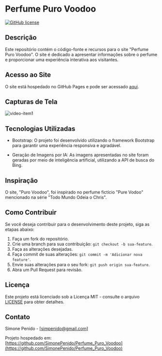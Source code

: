 # Perfume Puro Voodoo

[![GitHub license](https://img.shields.io/github/license/SimonePenido/Perfume_Puro_Voodoo)](https://github.com/SimonePenido/Perfume_Puro_Voodoo/blob/main/LICENSE)

## Descrição

Este repositório contém o código-fonte e recursos para o site "Perfume Puro Voodoo". O site é dedicado a apresentar informações sobre o perfume e proporcionar uma experiência interativa aos visitantes.

## Acesso ao Site

O site está hospedado no GitHub Pages e pode ser acessado [aqui](https://simonepenido.github.io/Perfume_Puro_Voodoo/).

## Capturas de Tela

![video-item1](https://github.com/SimonePenido/Perfume_Puro_Voodoo/assets/112627846/f5bb9379-12ae-49ed-83c4-8373c147eb3c)

## Tecnologias Utilizadas

- Bootstrap: O projeto foi desenvolvido utilizando o framework Bootstrap para garantir uma experiência responsiva e agradável.

- Geração de Imagens por IA: As imagens apresentadas no site foram geradas por meio de inteligência artificial, utilizando a API de busca do Bing.

## Inspiração

O site, "Puro Voodoo", foi inspirado no perfume fictício "Pure Vodoo" mencionado na série "Todo Mundo Odeia o Chris".

## Como Contribuir

Se você deseja contribuir para o desenvolvimento deste projeto, siga as etapas abaixo:

1. Faça um fork do repositório.
2. Crie uma branch para sua contribuição: `git checkout -b sua-feature`.
3. Faça as alterações desejadas.
4. Faça commit de suas alterações: `git commit -m 'Adicionar nova feature'`.
5. Envie suas alterações para o seu fork: `git push origin sua-feature`.
6. Abra um Pull Request para revisão.

## Licença

Este projeto está licenciado sob a Licença MIT - consulte o arquivo [LICENSE](https://github.com/SimonePenido/Perfume_Puro_Voodoo/blob/main/LICENSE) para obter detalhes.

## Contato

Simone Penido - [simpenido@gmail.com] 

Projeto hospedado em: [https://github.com/SimonePenido/Perfume_Puro_Voodoo](https://github.com/SimonePenido/Perfume_Puro_Voodoo)
